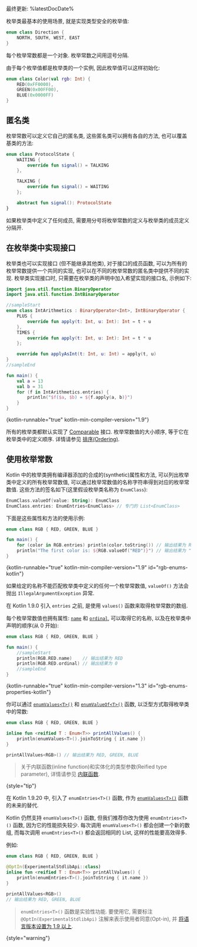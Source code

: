 [//]: # (title: 枚举类)

最终更新: %latestDocDate%

枚举类最基本的使用场景, 就是实现类型安全的枚举值:

```kotlin
enum class Direction {
    NORTH, SOUTH, WEST, EAST
}
```

每个枚举常数都是一个对象. 枚举常数之间用逗号分隔.

由于每个枚举值都是枚举类的一个实例, 因此枚举值可以这样初始化:

```kotlin
enum class Color(val rgb: Int) {
    RED(0xFF0000),
    GREEN(0x00FF00),
    BLUE(0x0000FF)
}
```

## 匿名类

枚举常数可以定义它自己的匿名类, 这些匿名类可以拥有各自的方法, 也可以覆盖基类的方法:

```kotlin
enum class ProtocolState {
    WAITING {
        override fun signal() = TALKING
    },

    TALKING {
        override fun signal() = WAITING
    };

    abstract fun signal(): ProtocolState
}
```

如果枚举类中定义了任何成员, 需要用分号将枚举常数的定义与枚举类的成员定义分隔开.

## 在枚举类中实现接口

枚举类也可以实现接口 (但不能继承其他类), 对于接口的成员函数,
可以为所有的枚举常数提供一个共同的实现, 也可以在不同的枚举常数的匿名类中提供不同的实现.
枚举类实现接口时, 只需要在枚举类的声明中加入希望实现的接口名, 示例如下:

```kotlin
import java.util.function.BinaryOperator
import java.util.function.IntBinaryOperator

//sampleStart
enum class IntArithmetics : BinaryOperator<Int>, IntBinaryOperator {
    PLUS {
        override fun apply(t: Int, u: Int): Int = t + u
    },
    TIMES {
        override fun apply(t: Int, u: Int): Int = t * u
    };

    override fun applyAsInt(t: Int, u: Int) = apply(t, u)
}
//sampleEnd

fun main() {
    val a = 13
    val b = 31
    for (f in IntArithmetics.entries) {
        println("$f($a, $b) = ${f.apply(a, b)}")
    }
}
```
{kotlin-runnable="true" kotlin-min-compiler-version="1.9"}

所有的枚举类都默认实现了 [Comparable](https://kotlinlang.org/api/latest/jvm/stdlib/kotlin/-comparable/index.html) 接口.
枚举常数值的大小顺序, 等于它在枚举类中的定义顺序.
详情请参见 [排序(Ordering)](collection-ordering.md).

## 使用枚举常数

Kotlin 中的枚举类拥有编译器添加的合成的(synthetic)属性和方法, 可以列出枚举类中定义的所有枚举常数值, 可以通过枚举常数值的名称字符串得到对应的枚举常数值.
这些方法的签名如下(这里假设枚举类名称为 `EnumClass`):

```kotlin
EnumClass.valueOf(value: String): EnumClass
EnumClass.entries: EnumEntries<EnumClass> // 专门的 List<EnumClass>
```

下面是这些属性和方法的使用示例:

```kotlin
enum class RGB { RED, GREEN, BLUE }

fun main() {
    for (color in RGB.entries) println(color.toString()) // 输出结果为 RED, GREEN, BLUE
    println("The first color is: ${RGB.valueOf("RED")}") // 输出结果为 "The first color is: RED"
}
```
{kotlin-runnable="true" kotlin-min-compiler-version="1.9" id="rgb-enums-kotlin"}

如果给定的名称不能匹配枚举类中定义的任何一个枚举常数值, `valueOf()` 方法会抛出 `IllegalArgumentException` 异常.

在 Kotlin 1.9.0 引入 `entries` 之前, 是使用 `values()` 函数来取得枚举常数的数组.

每个枚举常数值也拥有属性:
[`name`](https://kotlinlang.org/api/latest/jvm/stdlib/kotlin/-enum/name.html)
和
[`ordinal`](https://kotlinlang.org/api/latest/jvm/stdlib/kotlin/-enum/ordinal.html),
可以取得它的名称, 以及在枚举类中声明的顺序(从 0 开始):

```kotlin
enum class RGB { RED, GREEN, BLUE }

fun main() {
    //sampleStart
    println(RGB.RED.name)    // 输出结果为 RED
    println(RGB.RED.ordinal) // 输出结果为 0
    //sampleEnd
}
```
{kotlin-runnable="true" kotlin-min-compiler-version="1.3" id="rgb-enums-properties-kotlin"}

你可以通过
[`enumValues<T>()`](https://kotlinlang.org/api/latest/jvm/stdlib/kotlin/enum-values.html) 
和
[`enumValueOf<T>()`](https://kotlinlang.org/api/latest/jvm/stdlib/kotlin/enum-value-of.html)
函数, 以泛型方式取得枚举类中的常数:

```kotlin
enum class RGB { RED, GREEN, BLUE }

inline fun <reified T : Enum<T>> printAllValues() {
    println(enumValues<T>().joinToString { it.name })
}

printAllValues<RGB>() // 输出结果为 RED, GREEN, BLUE
```

> 关于内联函数(inline function)和实体化的类型参数(Reified type parameter), 详情请参见 [内联函数](inline-functions.md).
>
{style="tip"}

在 Kotlin 1.9.20 中, 引入了 `enumEntries<T>()` 函数,  作为
[`enumValues<T>()`](https://kotlinlang.org/api/latest/jvm/stdlib/kotlin/enum-values.html)
函数的未来的替代.

Kotlin 仍然支持 `enumValues<T>()` 函数, 但我们推荐你改为使用 `enumEntries<T>()` 函数, 因为它的性能损失较少.
每次调用 `enumValues<T>()` 都会创建一个新的数组, 而每次调用 `enumEntries<T>()` 都会返回相同的 List, 这样的性能要高效得多.

例如:

```kotlin
enum class RGB { RED, GREEN, BLUE }

@OptIn(ExperimentalStdlibApi::class)
inline fun <reified T : Enum<T>> printAllValues() {
    println(enumEntries<T>().joinToString { it.name })
}

printAllValues<RGB>() 
// 输出结果为 RED, GREEN, BLUE
```

> `enumEntries<T>()` 函数是实验性功能. 要使用它, 需要标注 `@OptIn(ExperimentalStdlibApi)` 注解来表示使用者同意(Opt-in),
> 并 [将语言版本设置为 1.9 以上](gradle-compiler-options.md#attributes-common-to-jvm-and-js).
>
{style="warning"}
